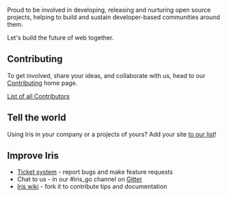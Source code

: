 Proud to be involved in developing, releasing and nurturing open source projects, helping to build and sustain developer-based communities around them.

Let's build the future of web together.

## Contributing

To get involved, share your ideas, and collaborate with us, head to our [Contributing](https://github.com/kataras/iris/blob/master/CONTRIBUTING.md) home page.

[List of all Contributors](https://github.com/kataras/iris/graphs/contributors)

## Tell the world

Using Iris in your company or a projects of yours? Add your site [to our list](Our-users)!

## Improve Iris

* [Ticket system][issues] - report bugs and make feature requests
* Chat to us - in our #iris_go channel on [Gitter](https://gitter.im/iris_go/community)
* [Iris wiki][wiki] - fork it to contribute tips and documentation

[issues]: https://github.com/kataras/iris/issues
[wiki]: https://github.com/kataras/iris/wiki
